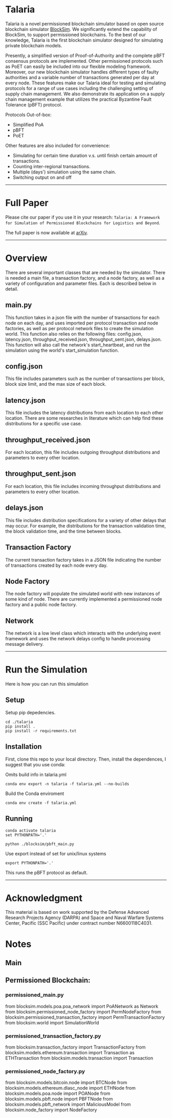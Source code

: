 # Talaria

Talaria is a novel permissioned blockchain simulator based on open source blockchain simulator [BlockSim](https://github.com/carlosfaria94/blocksim). We significantly extend the capability of BlockSim, to support permissioned blockchains. To the best of our knowledge, Talaria is the first blockchain simulator designed for simulating private blockchain models. 

Presently, a simplified version of Proof-of-Authority and the complete pBFT consensus protocols are implemented. Other permissioned protocols such as PoET can easily be included into our flexible modeling framework. Moreover, our new blockchain simulator handles  different types of faulty authorities and a variable number of transactions generated per day at every node. These features make our Talaria ideal for testing and simulating protocols for a range of use cases including the challenging setting of supply chain management. We also demonstrate its application on a supply chain management example that utilizes the practical Byzantine Fault Tolerance (pBFT) protocol. 

Protocols Out-of-box:
 - Simplified PoA
 - pBFT
 - PoET

Other features are also included for convenience:
 - Simulating for certain time duration v.s. until finish certain amount of transactions.
 - Counting inter-regional transactions.
 - Multiple (days') simulation using the same chain.
 - Switching output on and off
 
---

# Full Paper

Please cite our paper if you use it in your research: `Talaria: A Framework for Simulation of Permissioned Blockchains for Logistics and Beyond`.

The full paper is now available at [arXiv](https://arxiv.org/abs/2103.02260). 

---
# Overview
There are several important classes that are needed by the simulator. There is needed a main file, a transaction factory, and a node factory, as well as a variety of configuration and parameter files. Each is described below in detail.

## main.py
This function takes in a json file with the number of transactions for each node on each day, and uses imported per protocol transaction and node factories, as well as per protocol network files to create the simulation world. This function also relies on the following files: config.json, latency.json, throughput_received.json, throughput_sent.json, delays.json. This function will also call the network's start_heartbeat, and run the simulation using the world's start_simulation function.

## config.json
This file includes parameters such as the number of transactions per block, block size limit, and the max size of each block.

## latency.json
This file includes the latency distributions from each location to each other location. There are some researches in literature which can help find these distributions for a specific use case.

## throughput_received.json
For each location, this file includes outgoing throughput distributions and parameters to every other location.

## throughput_sent.json
For each location, this file includes incoming throughput distributions and parameters to every other location.

## delays.json
This file includes distribution specifications for a variety of other delays that may occur. For example, the distributions for the transaction validation time, the block validation time, and the time between blocks. 

## Transaction Factory
The current transaction factory takes in a JSON file indicating the number of transactions created by each node every day.

## Node Factory
The node factory will populate the simulated world with new instances of some kind of node. There are currently implemented a permissioned node factory and a public node factory.

## Network
The network is a low level class which interacts with the underlying event framework and uses the network delays config to handle processing message delivery.

---
# Run the Simulation
Here is how you can run this simulation
## Setup
Setup pip depedencies.
```
cd ./talaria
pip install . 
pip install -r requirements.txt
```

## Installation 
First, clone this repo to your local directory. 
Then, install the dependences, I suggest that you use conda:

Omits build info in talaria.yml
```
conda env export -n talaria -f talaria.yml --no-builds
```
Build the Conda enviroment
```
conda env create -f talaria.yml
```

## Running 
```
conda activate talaria
set PYTHONPATH='.'

python ./blocksim/pbft_main.py
```

Use export instead of set for unix/linux systems
```
export PYTHONPATH='.'
```
This runs the pBFT protocol as default.

---
# Acknowledgment

This material is based on work supported by the Defense Advanced Research Projects Agency (DARPA) and Space and Naval Warfare Systems Center, Pacific (SSC Pacific) under contract number N6600118C4031.

# Notes
## Main

## Permissioned Blockchain:
### permissioned_main.py
from blocksim.models.poa.poa_network import PoANetwork as Network
from blocksim.permissioned_node_factory import PermNodeFactory
from blocksim.permissioned_transaction_factory import PermTransactionFactory
from blocksim.world import SimulationWorld

### permissioned_transaction_factory.py
from blocksim.transaction_factory import TransactionFactory
from blocksim.models.ethereum.transaction import Transaction as ETHTransaction
from blocksim.models.transaction import Transaction

### permissioned_node_factory.py
from blocksim.models.bitcoin.node import BTCNode
from blocksim.models.ethereum.dlasc_node import ETHNode
from blocksim.models.poa.node import POANode
from blocksim.models.pbft.node import PBFTNode
from blocksim.models.pbft_network import MaliciousModel
from blocksim.node_factory import NodeFactory






